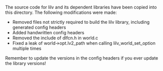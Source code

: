 The source code for lilv and its dependent libraries have been copied into this
directory. The following modifications were made:

- Removed files not strictly required to build the lilv library, including
  generated config headers
- Added handwritten config headers
- Removed the include of dlfcn.h in world.c
- Fixed a leak of world->opt.lv2_path when calling lilv_world_set_option
  multiple times

Remember to update the versions in the config headers if you ever update the
library versions!

